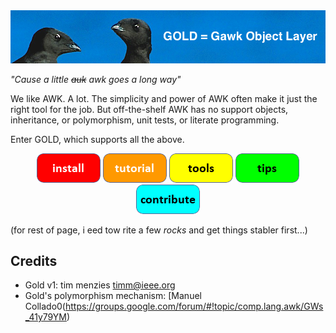 <img src="etc/img/banner.png">

<em>"Cause a little <strike>auk</strike> awk goes a long way"</em>


We like AWK. A lot. The simplicity and power of AWK often make it
just the right tool for the job.  But off-the-shelf AWK has no
support objects, inheritance, or polymorphism, unit tests, or
literate programming.  

Enter GOLD, which supports all the above.

<p align="center">
<a href="#install"><img src="etc/img/button_install.png"></a>
<a href="#tutorial"><img src="etc/img/button_tutorial.png"></a>
<a href="#tools"><img src="etc/img/button_tools.png"></a>
<a href="#tips"><img src="etc/img/button_tips.png"></a>
<a href="#contribute"><img src="etc/img/button_contribute.png"></a>
</p>

(for rest of page, i eed tow rite a few _rocks_ and get things stabler first...)




## Credits

- Gold v1: tim menzies timm@ieee.org
- Gold's polymorphism mechanism: [Manuel Collado0(https://groups.google.com/forum/#!topic/comp.lang.awk/GWs_41y79YM)
